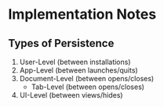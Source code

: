 # Implementation Notes

## Types of Persistence

1. User-Level (between installations)
2. App-Level (between launches/quits)
3. Document-Level (between opens/closes)
    - Tab-Level (between opens/closes)
4. UI-Level (between views/hides)
